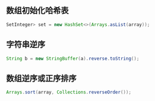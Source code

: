 ## 数组初始化哈希表
```java
SetInteger> set = new HashSet<>(Arrays.asList(array));
```
## 字符串逆序
```java
String b = new StringBuffer(a).reverse.toString();
```
## 数组逆序或正序排序
```java
Arrays.sort(array, Collections.reverseOrder());
```
